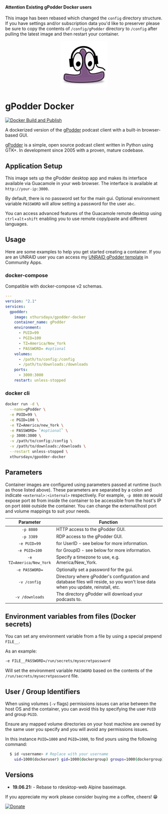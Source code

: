 #### Attention Existing gPodder Docker users
This image has been rebased which changed the `config` directory structure. If you have settings and/or subscription data you'd like to preserver please be sure to copy the contents of `/config/gPodder` directory to `/config` after pulling the latest image and then restart your container.

<p align="center">
    <img src="https://raw.githubusercontent.com/xthursdayx/docker-templates/master/xthursdayx/images/gpodder-icon.png" alt="" width="150"/>  
</p>

# gPodder Docker

[![Docker Build and Publish](https://github.com/xthursdayx/gpodder-docker/actions/workflows/docker-build-and-publish.yml/badge.svg)](https://github.com/xthursdayx/gpodder-docker/actions/workflows/docker-build-and-publish.yml)

A dockerized version of the [gPodder](https://gpodder.github.io/) podcast client with a built-in browser-based GUI.

[gPodder](https://gpodder.github.io/) is a simple, open source podcast client written in Python using GTK+. In development since 2005 with a proven, mature codebase.

## Application Setup

This image sets up the gPodder desktop app and makes its interface available via Guacamole in your web browser. The interface is available at `http://your-ip:3000`.

By default, there is no password set for the main gui. Optional environment variable `PASSWORD` will allow setting a password for the user `abc`.

You can access advanced features of the Guacamole remote desktop using `ctrl`+`alt`+`shift` enabling you to use remote copy/paste and different languages.

## Usage

Here are some examples to help you get started creating a container. If you are an UNRAID user you can access my [UNRAID gPodder template](https://raw.githubusercontent.com/xthursdayx/docker-templates/master/gpodder.xml) in Community Apps.

### docker-compose

Compatible with docker-compose v2 schemas.

```yaml
---
version: "2.1"
services:
  gpodder:
    image: xthursdayx/gpodder-docker
    container_name: gPodder
    environment:
      - PUID=99
      - PGID=100
      - TZ=America/New_York
      - PASSWORD= #optional
    volumes:
      - /path/to/config:/config
      - /path/to/downloads:/downloads
    ports:
      - 3000:3000
    restart: unless-stopped
```
### docker cli

```bash
docker run -d \
  --name=gPodder \
  -e PUID=99 \
  -e PGID=100 \
  -e TZ=America/new_York \
  -e PASSWORD= `#optional` \
  -p 3000:3000 \
  -v /path/to/config:/config \
  -v /path/to/downloads:/downloads \
  --restart unless-stopped \
  xthursdayx/gpodder-docker
```

## Parameters

Container images are configured using parameters passed at runtime (such as those listed above). These parameters are separated by a colon and indicate `<external>:<internal>` respectively. For example, `-p 8080:80` would expose port `80` from inside the container to be accessible from the host's IP on port `8080` outside the container. You can change the external/host port and volume mappings to suit your needs.

| Parameter | Function |
| :----: | --- |
| `-p 8080` | HTTP access to the gPodder GUI. |
| `-p 3389` | RDP access to the gPodder GUI. |
| `-e PUID=99` | for UserID - see below for more information. |
| `-e PGID=100` | for GroupID - see below for more information. |
| `-e TZ=America/New_York` | Specify a timezone to use, e.g. America/New_York. |
| `-e PASSWORD=` | Optionally set a password for the gui. |
| `-v /config` | Directory where gPodder's configuration and database files will reside, so you won't lose data when you update, reinstall, etc. |
| `-v /downloads` | The directory gPodder will download your podcasts to. |

## Environment variables from files (Docker secrets)

You can set any environment variable from a file by using a special prepend `FILE__`.

As an example:

```bash
-e FILE__PASSWORD=/run/secrets/mysecretpassword
```

Will set the environment variable `PASSWORD` based on the contents of the `/run/secrets/mysecretpassword` file.


## User / Group Identifiers

When using volumes (`-v` flags) permissions issues can arise between the host OS and the container, you can avoid this by specifying the user `PUID` and group `PGID`.

Ensure any mapped volume directories on your host machine are owned by the same user you specify and you will avoid any permissions issues.

In this instance `PUID=1000` and `PGID=1000`, to find yours using the following command:

```bash
  $ id <username> # Replace with your username
    uid=1000(dockeruser) gid=1000(dockergroup) groups=1000(dockergroup)
```   

## Versions

* **19.06.21:** -  Rebase to rdesktop-web Alpine baseimage.


If you appreciate my work please consider buying me a coffee, cheers! 😁

<a href="https://www.buymeacoffee.com/xthursdayx"><img src="https://www.paypal.com/en_US/i/btn/btn_donate_SM.gif" alt="Donate" style="width:74px;height:auto;" width="74"></a>
